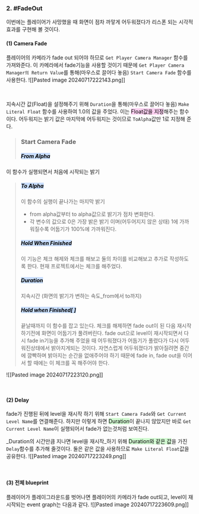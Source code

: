 
### 2. #FadeOut 

이번에는  플레이어가 사망했을 때 화면이 점차 까맣게 어두워졌다가 리스폰 되는 시각적 효과를 구현해 볼 것이다. 

#### (1) Camera Fade
플레이어의 카메라가 fade out 되어야 하므로 `Get Player Camera Manager` 함수를 가져와준다. 이 카메라에서 fade기능을 사용할 것이기 때문에 `Get Player Camera Manager의 Return Value`를 통해(마우스로 끌어다 놓음) `Start Camera Fade` 함수를 사용한다.
![[Pasted image 20240717222143.png]]
 
 <br>

지속시간 값(Float)을 설정해주기 위해 `Duration`을 통해(마우스로 끌어다 놓음) `Make Literal Float` 함수를 사용하여 1.0의 값을 주었다. 이는 <mark style="background: #FFB8EBA6;">Float값을 지정</mark>해주는 함수이다.
어두워지는 밝기 값은 마지막에 어두워지는 것이므로 `ToAlpha`값만 1로 지정해 준다.
>### Start Camera Fade
>##### <mark style="background: #ADCCFFA6;">From Alpha</mark>
 이 함수가 실행되면서 처음에 시작되는 밝기
>##### <mark style="background: #ADCCFFA6;"> To Alpha</mark>
> 이 함수의 실행이 끝나가는 마지막 밝기
 >
 > - from alpha값부터 to alpha값으로 밝기가 점차 변화한다.
 >- 각 변수의 값으로 0은 가장 밝은 밝기 이며(어두어지지 않은 상태) 1에 가까워질수록 어둡기가 100%에 가까워진다.
 >##### <mark style="background: #ADCCFFA6;">Hold When Finished</mark>
 >이 기능은 체크 해제와 체크를 해보고 둘의 차이를 비교해보고 추가로 작성하도록 한다.
 >현재 프로젝트에서는 체크를 해주었다.
 >##### <mark style="background: #ADCCFFA6;">Duration</mark>
 >지속시간 (화면의 밝기가 변하는 속도_from에서 to까지)
 >##### <mark style="background: #ADCCFFA6;">Hold when Finished[  ]</mark>
 >끝날때까지 이 함수를 잡고 있는다.
 >체크를 해제하면 fade out이 된 다음 재시작 하기전에 화면이 어둡기가 풀려버린다.
 >fade out으로 level이 재시작되면서 다시 fade in기능을 추가해 주었을 때 어두워졌다가 어둡기가 풀렸다가 다시 어두워진상태에서 밝아지게되는 것이다.
 >자연스럽게 어두워졌다가 밝아질려면 중간에 깜빡하며 밝아지는 순간을 없애주어야 하기 때문에 fade in, fade out을 이어서 할 때에는 이 체크를 꼭 해주어야 한다.
 
![[Pasted image 20240717223120.png]]

<br>

#### (2) Delay
fade가 진행된 뒤에 level을 재시작 하기 위해 `Start Camera Fade`와 `Get Current Level Name`를 연결해준다. 하지만 이렇게 하면 <mark style="background: #BBFABBA6;">Duration</mark>이 끝나지 않았지만 바로 `Get Current Level Name`이 실행되어서 fade가 없는것처럼 보여진다.

_Duration의 시간만큼 지나면 level을 재시작_하기 위해 <mark style="background: #BBFABBA6;">Duration와 같은 값</mark>을 가진 `Delay`함수를 추가해 줄것이다. 둘은 같은 값을 사용하므로 `Make Literal Float`값을 공유한다.
![[Pasted image 20240717223249.png]]

<br>

#### (3) 전체 blueprint
플레이어가 플레이그라운드를 벗어나면 플레이어의 카메라가 fade out되고, level이 재시작되는  event graph는 다음과 같다.
![[Pasted image 20240717223609.png]]